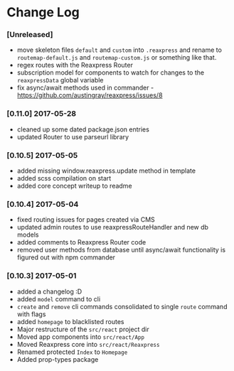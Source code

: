 # Change Log

### [Unreleased]
- move skeleton files `default` and `custom` into `.reaxpress` and rename to `routemap-default.js` and `routemap-custom.js` or something like that.
- regex routes with the Reaxpress Router
- subscription model for components to watch for changes to the `reaxpressData` global variable
- fix async/await methods used in commander - https://github.com/austingray/reaxpress/issues/8

### [0.11.0] 2017-05-28
- cleaned up some dated package.json entries
- updated Router to use parseurl library

### [0.10.5] 2017-05-05
- added missing window.reaxpress.update method in template
- added scss compilation on start
- added core concept writeup to readme

### [0.10.4] 2017-05-04
- fixed routing issues for pages created via CMS
- updated admin routes to use reaxpressRouteHandler and new db models
- added comments to Reaxpress Router code
- removed user methods from database until async/await functionality is figured out with npm commander

### [0.10.3] 2017-05-01
- added a changelog :D
- added `model` command to cli
- `create` and `remove` cli commands consolidated to single `route` command with flags
- added `homepage` to blacklisted routes
- Major restructure of the `src/react` project dir
 - Moved app components into `src/react/App`
 - Moved Reaxpress core into `src/react/Reaxpress`
 - Renamed protected `Index` to `Homepage`
- Added prop-types package
